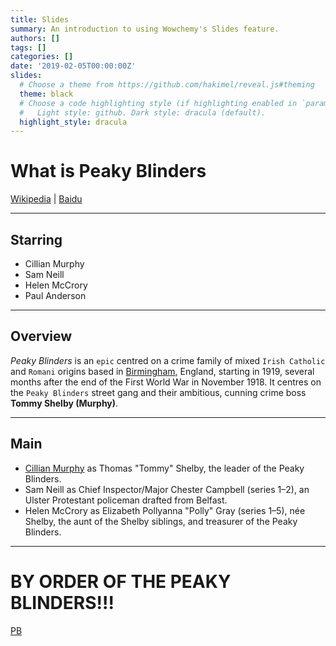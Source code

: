 ```yaml
---
title: Slides
summary: An introduction to using Wowchemy's Slides feature.
authors: []
tags: []
categories: []
date: '2019-02-05T00:00:00Z'
slides:
  # Choose a theme from https://github.com/hakimel/reveal.js#theming
  theme: black
  # Choose a code highlighting style (if highlighting enabled in `params.toml`)
  #   Light style: github. Dark style: dracula (default).
  highlight_style: dracula
---
```


# What is Peaky Blinders

[Wikipedia](https://en.wikipedia.org/wiki/Peaky_Blinders_(TV_series)) | [Baidu](https://baike.baidu.com/item/%E6%B5%B4%E8%A1%80%E9%BB%91%E5%B8%AE/10386682?fr=aladdin)

---

## Starring

- Cillian Murphy
- Sam Neill
- Helen McCrory
- Paul Anderson

---

## Overview

*Peaky Blinders* is an `epic` centred on a crime family of mixed `Irish Catholic` and `Romani` origins based in [Birmingham](https://en.wikipedia.org/wiki/Birmingham), England, starting in 1919, several months after the end of the First World War in November 1918. It centres on the `Peaky Blinders` street gang and their ambitious, cunning crime boss <strong>Tommy Shelby (Murphy)</strong>. 

---

## Main

- [Cillian Murphy](https://en.wikipedia.org/wiki/Cillian_Murphy) as Thomas "Tommy" Shelby, the leader of the Peaky Blinders.
- Sam Neill as Chief Inspector/Major Chester Campbell (series 1–2), an Ulster Protestant policeman drafted from Belfast.
- Helen McCrory as Elizabeth Pollyanna "Polly" Gray (series 1–5), née Shelby, the aunt of the Shelby siblings, and treasurer of the Peaky Blinders.

---

# BY ORDER OF THE PEAKY BLINDERS!!!

[PB](https://zh.wikipedia.org/wiki/%E6%B5%B4%E8%A1%80%E9%BB%91%E5%B8%AE#/media/File:Peaky_Blinders_titlecard.jpg)

